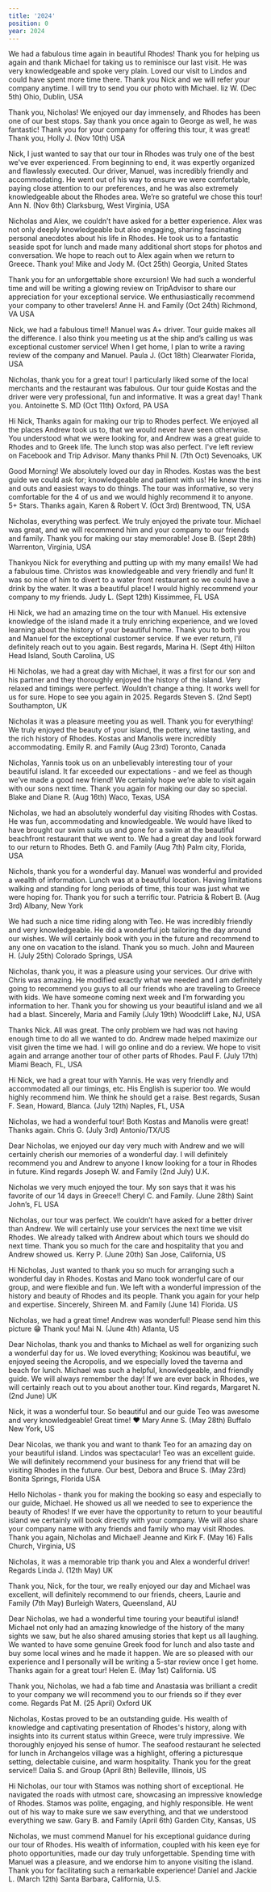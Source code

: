 ```yaml
---
title: '2024'
position: 0
year: 2024
---
```


We had a fabulous time again in beautiful Rhodes!  Thank you for helping us again and thank Michael for taking us to reminisce our last visit.  He was very knowledgeable and spoke very plain.  Loved our visit to Lindos and could have spent more time there.  Thank you Nick and we will refer your company anytime.  I will try to send you our photo with Michael. liz W. (Dec 5th) Ohio, Dublin, USA  

Thank you, Nicholas!  We enjoyed our day immensely, and Rhodes has been one of our best stops. Say thank you once again to George as well, he was fantastic! Thank you for your company for offering this tour, it was great! Thank you, Holly J. (Nov 10th) USA 

Nick, I just wanted to say that our tour in Rhodes was truly one of the best we've ever experienced. From beginning to end, it was expertly organized and flawlessly executed. Our driver, Manuel, was incredibly friendly and accommodating. He went out of his way to ensure we were comfortable, paying close attention to our preferences, and he was also extremely knowledgeable about the Rhodes area. We’re so grateful we chose this tour! Ann N. (Nov 6th) Clarksburg, West Virginia, USA

Nicholas and Alex, we couldn’t have asked for a better experience. Alex was not only deeply knowledgeable but also engaging, sharing fascinating personal anecdotes about his life in Rhodes. He took us to a fantastic seaside spot for lunch and made many additional short stops for photos and conversation. We hope to reach out to Alex again when we return to Greece. Thank you!   Mike and Jody M. (Oct 25th) Georgia, United States

Thank you for an unforgettable shore excursion! We had such a wonderful time and will be writing a glowing review on TripAdvisor to share our appreciation for your exceptional service. We enthusiastically recommend your company to other travelers! Anne H. and Family (Oct 24th) Richmond, VA USA

Nick, we had a fabulous time!!  Manuel was A+ driver. Tour guide makes all the difference. I also think you meeting us at the ship and’s calling us was exceptional customer service!  When I get home, I plan to write a raving review of the company and Manuel. Paula J. (Oct 18th) Clearwater Florida, USA

Nicholas, thank you for a great tour! I particularly liked some of the local merchants and the restaurant was fabulous. Our tour guide Kostas and the driver were very professional, fun and informative. It was a great day! Thank you. Antoinette S. MD (Oct 11th) Oxford, PA USA

Hi Nick, Thanks again for making our trip to Rhodes perfect.  We enjoyed all the places Andrew took us to, that we would never have seen otherwise.  You understood what we were looking for, and Andrew was a great guide to Rhodes and to Greek life. The lunch stop was also perfect. I've left review on Facebook and Trip Advisor. Many thanks Phil N. (7th Oct) Sevenoaks, UK

Good Morning!  We absolutely loved our day in Rhodes.  Kostas was the best guide we could ask for; knowledgeable and patient with us!  He knew the ins and outs and easiest ways to do things.  The tour was informative, so very comfortable for the 4 of us and we would highly recommend it to anyone.  5+ Stars.  Thanks again, Karen & Robert V. (Oct 3rd)  Brentwood, TN, USA

Nicholas, everything was perfect. We truly enjoyed the private tour.  Michael was great, and we will recommend him and your company to our friends and family. Thank you for making our stay memorable!  Jose B. (Sept 28th) Warrenton, Virginia, USA

Thankyou Nick for everything and putting up with my many emails! We had a fabulous time. Christos was knowledgeable and very friendly and fun! It was so nice of him to divert to a water front restaurant so we could have a drink by the water. It was a beautiful place! I would highly recommend your company to my friends. Judy L. (Sept 12th) Kissimmee, FL USA

Hi Nick, we had an amazing time on the tour with Manuel. His extensive knowledge of the island made it a truly enriching experience, and we loved learning about the history of your beautiful home. Thank you to both you and Manuel for the exceptional customer service. If we ever return, I'll definitely reach out to you again.
Best regards, Marina H. (Sept 4th) Hilton Head Island, South Carolina, US

Hi Nicholas, we had a great day with Michael, it was a first for our son and his partner and they thoroughly enjoyed the history of the island.  Very relaxed and timings were perfect. Wouldn’t change a thing. It works well for us for sure.  Hope to see you again in 2025. Regards Steven S. (2nd Sept) Southampton, UK

Nicholas it was a pleasure meeting you as well. Thank you for everything! We truly enjoyed the beauty of your island, the pottery, wine tasting, and the rich history of Rhodes. Kostas and Manolis were incredibly accommodating. Emily R. and Family (Aug 23rd) Toronto, Canada  

Nicholas, Yannis took us on an unbelievably interesting tour of your beautiful island. It far exceeded our expectations - and we feel as though we’ve made a good new friend! We certainly hope we’re able to visit again with our sons next time. Thank you again for making our day so special. Blake and Diane R. (Aug 16th)  Waco, Texas, USA 

Nicholas, we had an absolutely wonderful day visiting Rhodes with Costas.  He was fun, accommodating and knowledgeable. We would have liked to have brought our swim suits us and gone for a swim at the beautiful beachfront restaurant that we went to. We had a great day and look forward to our return to Rhodes. Beth G. and Family (Aug 7th)  Palm city, Florida, USA

Nichols, thank you for a wonderful day.  Manuel was wonderful and provided a wealth of information.  Lunch was at a beautiful location.  Having limitations walking and standing for long periods of time, this tour was just what we were hoping for. Thank you for such a terrific tour.  Patricia & Robert B. (Aug 3rd) Albany, New York

We had such a nice time riding along with Teo. He was incredibly friendly and very knowledgeable. He did a wonderful job tailoring the day around our wishes. We will certainly book with you in the future and recommend to any one on vacation to the island. Thank you so much.  John and Maureen H.  (July 25th) Colorado Springs, USA

Nicholas, thank you, it was a pleasure using your services. Our drive with Chris was amazing. He modified exactly what we needed and I am definitely going to recommend you guys to all our friends who are traveling to Greece with kids. We have someone coming next week and I’m forwarding you information to her. Thank you for showing us your beautiful island and we all had a blast. Sincerely, Maria and Family (July 19th) Woodcliff Lake, NJ, USA

Thanks Nick.  All was great.  The only problem we had was not having enough time to do all we wanted to do.  Andrew made helped maximize our visit given the time we had.  I will go online and do a review.  We hope to visit again and arrange another tour of other parts of Rhodes.  Paul F.  (July 17th) Miami Beach, FL, USA

Hi Nick, we had a great tour with Yannis. He was very friendly and accommodated all our timings, etc. His English is superior too. We would highly recommend him. We think he should get a raise. Best regards, Susan F. Sean, Howard, Blanca. (July 12th) Naples, FL, USA

Nicholas, we had a wonderful tour! Both Kostas and Manolis were great! Thanks again. Chris G. (July 3rd) Antonio/TX/US

Dear Nicholas, we enjoyed our day very much with Andrew and we will certainly cherish our memories of a wonderful day. I will definitely recommend you and Andrew to anyone I know looking for a tour in Rhodes in future. Kind regards Joseph W. and Family (2nd July) U.K.   

Nicholas we very much enjoyed the tour. My son says that it was his favorite of our 14 days in Greece!!  Cheryl C. and Family. (June 28th) Saint John’s, FL USA

Nicholas, our tour was perfect. We couldn’t have asked for a better driver than Andrew. We will certainly use your services the next time we visit Rhodes. We already talked with Andrew about which tours we should do next time. Thank you so much for the care and hospitality that you and Andrew showed us. Kerry P. (June 20th) San Jose, California, US

Hi Nicholas, Just wanted to thank you so much for arranging such a wonderful day in Rhodes. Kostas and Mano took wonderful care of our group, and were flexible and fun. We left with a wonderful impression of the history and beauty of Rhodes and its people. Thank you again for your help and expertise.  Sincerely, Shireen M. and Family (June 14) Florida. US

Nicholas, we had a great time! Andrew was wonderful! Please send him this picture 😁 Thank you! Mai N. (June 4th) Atlanta, US

Dear Nicholas, thank you and thanks to Michael as well for organizing such a wonderful day for us. We loved everything; Koskinou was beautiful, we enjoyed seeing the Acropolis, and we especially loved the taverna and beach for lunch. Michael was such a helpful, knowledgeable, and friendly guide. We will always remember the day! If we are ever back in Rhodes, we will certainly reach out to you about another tour. Kind regards, Margaret N. (2nd June) UK

Nick, it was a wonderful tour. So beautiful and our guide Teo was awesome and very knowledgeable! Great time! ❤️ Mary Anne S. (May 28th) Buffalo New York, US

Dear Nicolas, we thank you and want to thank Teo for an amazing day on your beautiful island.  Lindos was spectacular! Teo was an excellent guide.  We will definitely recommend your business for any friend that will be visiting Rhodes in the future.  Our best, Debora and Bruce S. (May 23rd) Bonita Springs, Florida USA

Hello Nicholas - thank you for making the booking so easy and especially to our guide, Michael. He showed us all we needed to see to experience the beauty of Rhodes! If we ever have the opportunity to return to your beautiful island we certainly will book directly with your company. We will also share your company name with any friends and family who may visit Rhodes. Thank you again, Nicholas and Michael! Jeanne and Kirk F. (May 16) Falls Church, Virginia, US   

Nicholas, it was a memorable trip thank you and Alex a wonderful driver!  Regards Linda J. (12th May) UK

Thank you, Nick, for the tour, we really enjoyed our day and Michael was excellent, will definitely recommend to our friends, cheers, Laurie and Family (7th May) Burleigh Waters, Queensland, AU

Dear Nicholas, we had a wonderful time touring your beautiful island!  Michael not only had an amazing knowledge of the history of the many sights we saw, but he also shared amusing stories that kept us all laughing.  We wanted to have some genuine Greek food for lunch and also taste and buy some local wines and he made it happen.  We are so pleased with our experience and I personally will be writing a 5-star review once I get home.  Thanks again for a great tour! Helen E. (May 1st) California. US

Thank you, Nicholas, we had a fab time and Anastasia was brilliant a credit to your company we will recommend you to our friends so if they ever come.  Regards Pat M. (25 April) Oxford UK

Nicholas, Kostas proved to be an outstanding guide. His wealth of knowledge and captivating presentation of Rhodes's history, along with insights into its current status within Greece, were truly impressive. We thoroughly enjoyed his sense of humor. The seafood restaurant he selected for lunch in Archangelos village was a highlight, offering a picturesque setting, delectable cuisine, and warm hospitality. Thank you for the great service!!  Dalia S. and Group (April 8th) Belleville, Illinois, US

Hi Nicholas, our tour with Stamos was nothing short of exceptional. He navigated the roads with utmost care, showcasing an impressive knowledge of Rhodes. Stamos was polite, engaging, and highly responsible. He went out of his way to make sure we saw everything, and that we understood everything we saw.  Gary B. and Family (April 6th) Garden City, Kansas, US

Nicholas, we must commend Manuel for his exceptional guidance during our tour of Rhodes. His wealth of information, coupled with his keen eye for photo opportunities, made our day truly unforgettable. Spending time with Manuel was a pleasure, and we endorse him to anyone visiting the island. Thank you for facilitating such a remarkable experience!  Daniel and Jackie L. (March 12th) Santa Barbara, California, U.S.